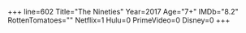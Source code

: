 +++
line=602
Title="The Nineties"
Year=2017
Age="7+"
IMDb="8.2"
RottenTomatoes=""
Netflix=1
Hulu=0
PrimeVideo=0
Disney=0
+++

